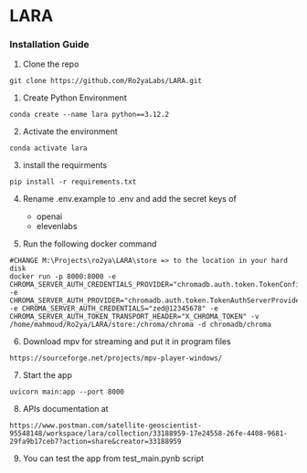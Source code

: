 # LARA

### Installation Guide

1. Clone the repo
```shell
git clone https://github.com/Ro2yaLabs/LARA.git
``` 

1. Create Python Environment
```shell
conda create --name lara python==3.12.2
```

2. Activate the environment
```shell
conda activate lara
```

3. install the requirments
```shell
pip install -r requirements.txt
```

4. Rename .env.example to .env and add the secret keys of 
    - openai
    - elevenlabs


5. Run the following docker command

```shell
#CHANGE M:\Projects\ro2ya\LARA\store => to the location in your hard disk
docker run -p 8000:8000 -e CHROMA_SERVER_AUTH_CREDENTIALS_PROVIDER="chromadb.auth.token.TokenConfigServerAuthCredentialsProvider" -e CHROMA_SERVER_AUTH_PROVIDER="chromadb.auth.token.TokenAuthServerProvider" -e CHROMA_SERVER_AUTH_CREDENTIALS="zed@12345678" -e CHROMA_SERVER_AUTH_TOKEN_TRANSPORT_HEADER="X_CHROMA_TOKEN" -v /home/mahmoud/Ro2ya/LARA/store:/chroma/chroma -d chromadb/chroma
```

6. Download mpv for streaming and put it in program files
```shell
https://sourceforge.net/projects/mpv-player-windows/
```

7. Start the app
```shell
uvicorn main:app --port 8000
```

8. APIs documentation at 
``` shell
https://www.postman.com/satellite-geoscientist-95548148/workspace/lara/collection/33188959-17e24558-26fe-4408-9681-29fa9b17ceb7?action=share&creator=33188959
```

9. You can test the app from test_main.pynb script


